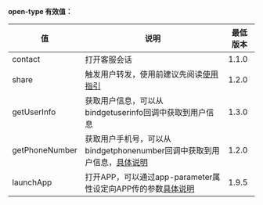 **open-type 有效值：**

  值               |  说明                                                                                                                       | 最低版本 
-------------------|-----------------------------------------------------------------------------------------------------------------------------|----------
  contact          |  打开客服会话                                                                                                               |  1.1.0   
  share            |  触发用户转发，使用前建议先阅读[使用指引](https://developers.weixin.qq.com/miniprogram/dev/api/share.html#使用指引)         |  1.2.0   
  getUserInfo      |  获取用户信息，可以从bindgetuserinfo回调中获取到用户信息                                                                    |  1.3.0   
  getPhoneNumber   |获取用户手机号，可以从bindgetphonenumber回调中获取到用户信息，[具体说明](https://developers.weixin.qq.com/miniprogram/dev/api/getPhoneNumber.html)|  1.2.0   
  launchApp        |打开APP，可以通过app-parameter属性设定向APP传的参数[具体说明](https://developers.weixin.qq.com/miniprogram/dev/api/launchApp.html)|  1.9.5   
